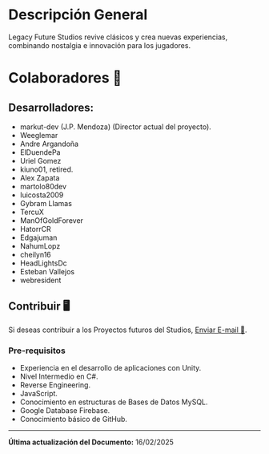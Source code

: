 # Descripción General
Legacy Future Studios revive clásicos y crea nuevas experiencias, combinando nostalgia e innovación para los jugadores.

# Colaboradores 👤
## Desarrolladores:
* markut-dev (J.P. Mendoza) (Director actual del proyecto).
* Weeglemar
* Andre Argandoña
* ElDuendePa
* Uriel Gomez
* kiuno01, retired.
* Alex Zapata
* martolo80dev
* luicosta2009
* Gybram Llamas
* TercuX
* ManOfGoldForever
* HatorrCR
* Edgajuman
* NahumLopz
* cheilyn16
* HeadLightsDc
* Esteban Vallejos
* webresident

## Contribuir 🖥️

Si deseas contribuir a los Proyectos futuros del Studios, [Enviar E-mail 📧](mailto:email@example.com).

### Pre-requisitos

- Experiencia en el desarrollo de aplicaciones con Unity.
- Nivel Intermedio en C#.
- Reverse Engineering.
- JavaScript.
- Conocimiento en estructuras de Bases de Datos MySQL.
- Google Database Firebase.
- Conocimiento básico de GitHub.

---

**Última actualización del Documento:** 16/02/2025
